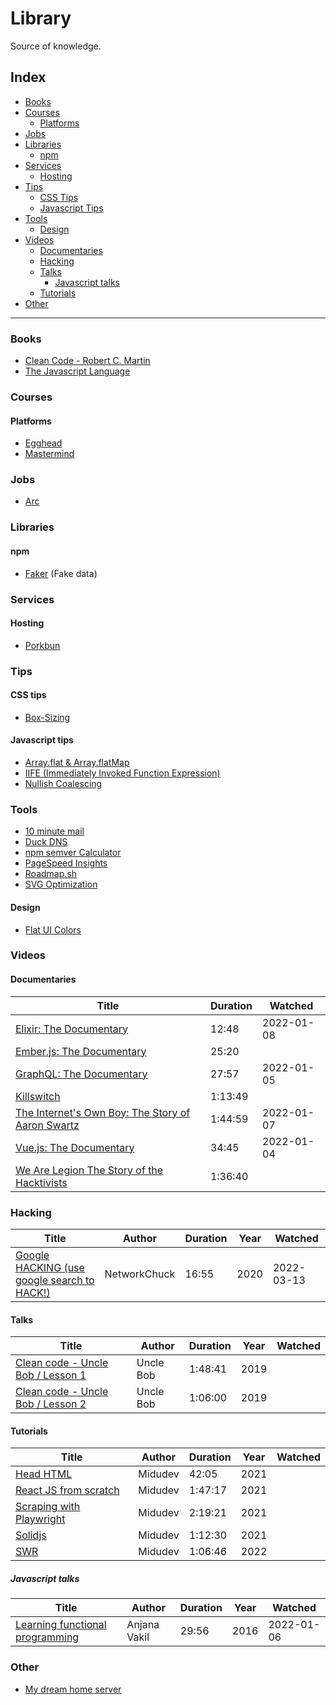 # Library

Source of knowledge.

## Index

- [Books](#Books)
- [Courses](#Courses)
  - [Platforms](#Platforms)
- [Jobs](#Jobs)
- [Libraries](#Libraries)
  - [npm](#npm)
- [Services](#Services)
  - [Hosting](#Hosting)
- [Tips](#Tips)
  - [CSS Tips](#CSS-tips)
  - [Javascript Tips](#Javascript-tips)
- [Tools](#Tools)
  - [Design](#Design)
- [Videos](#Videos)
  - [Documentaries](#Documentaries)
  - [Hacking](#Hacking)
  - [Talks](#Talks)
    - [Javascript talks](#javascript-talks)
  - [Tutorials](#Tutorials)
- [Other](#Other)

---

### Books

- [Clean Code - Robert C. Martin](https://gist.github.com/wojteklu/73c6914cc446146b8b533c0988cf8d29)
- [The Javascript Language](https://javascript.info/)

### Courses

#### Platforms

- [Egghead](https://egghead.io/)
- [Mastermind](https://www.mastermind.ac/)

### Jobs

- [Arc](https://arc.dev/)

### Libraries

#### npm

- [Faker](https://www.npmjs.com/package/faker/v/5.5.3) (Fake data)

### Services

#### Hosting

- [Porkbun](https://porkbun.com/)

### Tips

#### CSS tips

- [Box-Sizing](https://www.youtube.com/watch?v=Vx854s9YE78)

#### Javascript tips

- [Array.flat & Array.flatMap](https://www.youtube.com/watch?v=em_Vh7ZGrnw)
- [IIFE (Immediately Invoked Function Expression)](https://www.youtube.com/watch?v=yK_vE6ghox8)
- [Nullish Coalescing](https://www.youtube.com/watch?v=UYjZ0MDUkn0)

### Tools

- [10 minute mail](https://10minutemail.com/)
- [Duck DNS](https://www.duckdns.org/)
- [npm semver Calculator](https://semver.npmjs.com/)
- [PageSpeed Insights](https://pagespeed.web.dev/)
- [Roadmap.sh](https://roadmap.sh/)
- [SVG Optimization](https://jakearchibald.github.io/svgomg/)

#### Design

- [Flat UI Colors](https://flatuicolors.com/)

### Videos

#### Documentaries

| Title                                                                                            | Duration | Watched    |
|--------------------------------------------------------------------------------------------------|----------|------------|
| [Elixir: The Documentary](https://www.youtube.com/watch?v=lxYFOM3UJzo)                           | 12:48    | 2022-01-08 |
| [Ember.js: The Documentary](https://www.youtube.com/watch?v=Cvz-9ccflKQ)                         | 25:20    |            |
| [GraphQL: The Documentary](https://www.youtube.com/watch?v=783ccP__No8)                          | 27:57    | 2022-01-05 |
| [Killswitch](https://www.youtube.com/watch?v=qW1QWot_NUE)                                        | 1:13:49  |            |
| [The Internet's Own Boy: The Story of Aaron Swartz](https://www.youtube.com/watch?v=9vz06QO3UkQ) | 1:44:59  | 2022-01-07 |
| [Vue.js: The Documentary](https://www.youtube.com/watch?v=OrxmtDw4pVI)                           | 34:45    | 2022-01-04 |
| [We Are Legion The Story of the Hacktivists](https://www.youtube.com/watch?v=4D1WJsdu6W8)        | 1:36:40  |            |

### Hacking

| Title                                                                                      | Author       | Duration | Year | Watched    |
|--------------------------------------------------------------------------------------------|--------------|----------|------|------------|
| [Google HACKING (use google search to HACK!)](https://www.youtube.com/watch?v=hrVa_dhD-iA) | NetworkChuck | 16:55    | 2020 | 2022-03-13 |

#### Talks

| Title                                                                            | Author    | Duration | Year | Watched |
|----------------------------------------------------------------------------------|-----------|----------|------|---------|
| [Clean code - Uncle Bob / Lesson 1](https://www.youtube.com/watch?v=7EmboKQH8lM) | Uncle Bob | 1:48:41  | 2019 |         |
| [Clean code - Uncle Bob / Lesson 2](https://www.youtube.com/watch?v=2a_ytyt9sf8) | Uncle Bob | 1:06:00  | 2019 |         |

#### Tutorials

| Title                                                                   | Author  | Duration | Year | Watched |
|-------------------------------------------------------------------------|---------|----------|------|---------|
| [Head HTML](https://www.youtube.com/watch?v=kzoRE3kttms)                | Midudev | 42:05    | 2021 |         |
| [React JS from scratch](https://www.youtube.com/watch?v=T_j60n1zgu0)    | Midudev | 1:47:17  | 2021 |         |
| [Scraping with Playwright](https://www.youtube.com/watch?v=YjbRkt8cew8) | Midudev | 2:19:21  | 2021 |         |
| [Solidjs](https://www.youtube.com/watch?v=SvFoN9r0xXM)                  | Midudev | 1:12:30  | 2021 |         |
| [SWR](https://www.youtube.com/watch?v=feJtBI_HL6M)                      | Midudev | 1:06:46  | 2022 |         |

##### Javascript talks

| Title                                                                          | Author       | Duration | Year | Watched    |
|--------------------------------------------------------------------------------|--------------|----------|------|------------|
| [Learning functional programming](https://www.youtube.com/watch?v=e-5obm1G_FY) | Anjana Vakil | 29:56    | 2016 | 2022-01-06 |

### Other

- [My dream home server](https://www.youtube.com/watch?v=f5jNJDaztqk)
